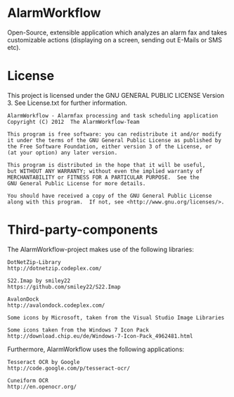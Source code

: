 AlarmWorkflow
=============

Open-Source, extensible application which analyzes an alarm fax and takes customizable actions (displaying on a screen, sending out E-Mails or SMS etc).

License
=============

This project is licensed under the GNU GENERAL PUBLIC LICENSE Version 3. See License.txt for further information.

    AlarmWorkflow - Alarmfax processing and task scheduling application
    Copyright (C) 2012	The AlarmWorkflow-Team

    This program is free software: you can redistribute it and/or modify
    it under the terms of the GNU General Public License as published by
    the Free Software Foundation, either version 3 of the License, or
    (at your option) any later version.

    This program is distributed in the hope that it will be useful,
    but WITHOUT ANY WARRANTY; without even the implied warranty of
    MERCHANTABILITY or FITNESS FOR A PARTICULAR PURPOSE.  See the
    GNU General Public License for more details.

    You should have received a copy of the GNU General Public License
    along with this program.  If not, see <http://www.gnu.org/licenses/>.

Third-party-components
=============

The AlarmWorkflow-project makes use of the following libraries:
    
    DotNetZip-Library
    http://dotnetzip.codeplex.com/
    
    S22.Imap by smiley22
    https://github.com/smiley22/S22.Imap
    
    AvalonDock
    http://avalondock.codeplex.com/
    
    Some icons by Microsoft, taken from the Visual Studio Image Libraries
    
    Some icons taken from the Windows 7 Icon Pack
    http://download.chip.eu/de/Windows-7-Icon-Pack_4962481.html

Furthermore, AlarmWorkflow uses the following applications:

    Tesseract OCR by Google
    http://code.google.com/p/tesseract-ocr/

    Cuneiform OCR
    http://en.openocr.org/
